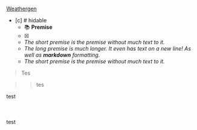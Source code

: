 [Weathergen](obsidian.md/Attachments/Weathergen.xlsm%20-%20Shortcut.lnk)

- [c] # hidable
  - 📚 **Premise**
  - [x] 
  - <i>The short premise is the premise without much text to it.</i>
  - <i>The long premise is much longer.
It even has text on a new line!
As well as **markdown** formatting.</i>
  - <i>The short premise is the premise without much text to it.</i>


> Tes

>>tes

test
\
\
\
\
test